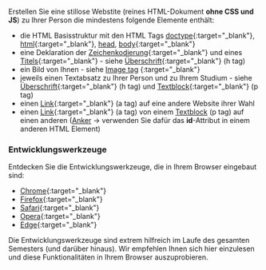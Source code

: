 <!-- Praktukumsaufgabe 1.1 -->

Erstellen Sie eine stillose Webstite (reines HTML-Dokument **ohne CSS und JS**) zu Ihrer Person die mindestens folgende Elemente enthält:
- die HTML Basisstruktur mit den HTML Tags [doctype](https://www.w3schools.com/tags/tag_doctype.asp){:target="_blank"}, [html](https://www.w3schools.com/html/html_basic.asp){:target="_blank"}, [head](https://www.w3schools.com/html/html_head.asp), [body](https://www.w3schools.com/tags/tag_body.asp){:target="_blank"}
- eine Deklaration der [Zeichenkodierung](https://www.w3schools.com/charsets/ref_html_utf8.asp){:target="_blank"} und eines [Titels](https://www.w3schools.com/tags/tag_title.asp){:target="_blank"} - siehe [Überschrift](https://www.w3schools.com/tags/tag_hn.asp){:target="_blank"} (h tag)
- ein Bild von Ihnen - siehe [Image tag](https://www.w3schools.com/html/html_images.asp) {:target="_blank"}
- jeweils einen Textabsatz zu Ihrer Person und zu Ihrem Studium - siehe [Überschrift](https://www.w3schools.com/tags/tag_hn.asp){:target="_blank"} (h tag) und [Textblock](https://www.w3schools.com/tags/tag_p.asp){:target="_blank"} (p tag)
- einen [Link](https://www.w3schools.com/tags/tag_a.asp){:target="_blank"} (a tag) auf eine andere Website ihrer Wahl
- einen [Link](https://www.w3schools.com/tags/att_a_href.asp){:target="_blank"} (a tag) von einem [Textblock](https://www.w3schools.com/tags/tag_p.asp) (p tag) auf einen anderen ([Anker](https://de.wikipedia.org/wiki/Anker_(HTML){:target="_blank"}) → verwenden Sie dafür das **id**-Attribut in einem anderen HTML Element)

### Entwicklungswerkzeuge

Entdecken Sie die Entwicklungswerkzeuge, die in Ihrem Browser eingebaut sind:
- [Chrome](https://developer.chrome.com/devtools){:target="_blank"}
- [Firefox](https://developer.mozilla.org/docs/Tools){:target="_blank"}
- [Safari](https://developer.apple.com/safari/tools/){:target="_blank"}
- [Opera](https://www.opera.com/dragonfly/){:target="_blank"}
- [Edge](https://docs.microsoft.com/en-us/microsoft-edge/devtools-guide){:target="_blank"}

Die Entwicklungswerkzeuge sind extrem hilfreich im Laufe des gesamten Semesters (und darüber hinaus).
Wir empfehlen Ihnen sich hier einzulesen und diese Funktionalitäten in Ihrem Browser auszuprobieren.
